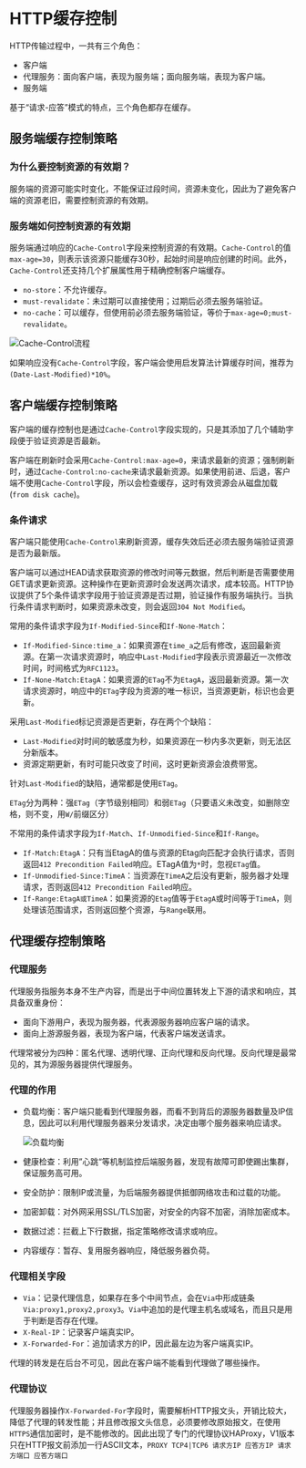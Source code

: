 # HTTP缓存控制

HTTP传输过程中，一共有三个角色：

- 客户端
- 代理服务：面向客户端，表现为服务端；面向服务端，表现为客户端。
- 服务端

基于“请求-应答”模式的特点，三个角色都存在缓存。

## 服务端缓存控制策略

### 为什么要控制资源的有效期？

服务端的资源可能实时变化，不能保证过段时间，资源未变化，因此为了避免客户端的资源老旧，需要控制资源的有效期。

### 服务端如何控制资源的有效期

服务端通过响应的`Cache-Control`字段来控制资源的有效期。`Cache-Control`的值`max-age=30`，则表示该资源只能缓存30秒，起始时间是响应创建的时间。此外，`Cache-Control`还支持几个扩展属性用于精确控制客户端缓存。

- `no-store`：不允许缓存。
- `must-revalidate`：未过期可以直接使用；过期后必须去服务端验证。
- `no-cache`：可以缓存，但使用前必须去服务端验证，等价于`max-age=0;must-revalidate`。

![Cache-Control流程]()

如果响应没有`Cache-Control`字段，客户端会使用启发算法计算缓存时间，推荐为`(Date-Last-Modified)*10%`。

## 客户端缓存控制策略

客户端的缓存控制也是通过`Cache-Control`字段实现的，只是其添加了几个辅助字段便于验证资源是否最新。

客户端在刷新时会采用`Cache-Control:max-age=0`，来请求最新的资源；强制刷新时，通过`Cache-Control:no-cache`来请求最新资源。如果使用前进、后退，客户端不使用`Cache-Control`字段，所以会检查缓存，这时有效资源会从磁盘加载(`from disk cache`)。

### 条件请求

客户端只能使用`Cache-Control`来刷新资源，缓存失效后还必须去服务端验证资源是否为最新版。

客户端可以通过HEAD请求获取资源的修改时间等元数据，然后判断是否需要使用GET请求更新资源。这种操作在更新资源时会发送两次请求，成本较高。HTTP协议提供了5个条件请求字段用于验证资源是否过期，验证操作有服务端执行。当执行条件请求判断时，如果资源未改变，则会返回`304 Not Modified`。

常用的条件请求字段为`If-Modified-Since`和`If-None-Match`：

- `If-Modified-Since:time_a`：如果资源在`time_a`之后有修改，返回最新资源。在第一次请求资源时，响应中`Last-Modified`字段表示资源最近一次修改时间，时间格式为`RFC1123`。
- `If-None-Match:EtagA`：如果资源的`ETag`不为`EtagA`，返回最新资源。第一次请求资源时，响应中的`ETag`字段为资源的唯一标识，当资源更新，标识也会更新。

采用`Last-Modified`标记资源是否更新，存在两个个缺陷：

- `Last-Modified`对时间的敏感度为秒，如果资源在一秒内多次更新，则无法区分新版本。
- 资源定期更新，有时可能只改变了时间，这时更新资源会浪费带宽。

针对`Last-Modified`的缺陷，通常都是使用`ETag`。

`ETag`分为两种：强`ETag`（字节级别相同）和弱`ETag`（只要语义未改变，如删除空格，则不变，用`W/`前缀区分）

不常用的条件请求字段为`If-Match`、`If-Unmodified-Since`和`If-Range`。

- `If-Match:EtagA`：只有当EtagA的值与资源的Etag向匹配才会执行请求，否则返回`412 Precondition Failed`响应。ETagA值为`*`时，忽视`ETag`值。
- `If-Unmodified-Since:TimeA`：当资源在`TimeA`之后没有更新，服务器才处理请求，否则返回`412 Precondition Failed`响应。
- `If-Range:EtagA或TimeA`：如果资源的`Etag`值等于`EtagA`或时间等于`TimeA`，则处理该范围请求，否则返回整个资源，与`Range`联用。

## 代理缓存控制策略

### 代理服务

代理服务指服务本身不生产内容，而是出于中间位置转发上下游的请求和响应，其具备双重身份：

- 面向下游用户，表现为服务器，代表源服务器响应客户端的请求。
- 面向上游源服务器，表现为客户端，代表客户端发送请求。

代理常被分为四种：匿名代理、透明代理、正向代理和反向代理。反向代理是最常见的，其为源服务器提供代理服务。

### 代理的作用

- 负载均衡：客户端只能看到代理服务器，而看不到背后的源服务器数量及IP信息，因此可以利用代理服务器来分发请求，决定由哪个服务器来响应请求。

  ![负载均衡]()

- 健康检查：利用”心跳“等机制监控后端服务器，发现有故障可即使踢出集群，保证服务高可用。

- 安全防护：限制IP或流量，为后端服务器提供抵御网络攻击和过载的功能。

- 加密卸载：对外网采用SSL/TLS加密，对安全的内容不加密，消除加密成本。

- 数据过滤：拦截上下行数据，指定策略修改请求或响应。

- 内容缓存：暂存、复用服务器响应，降低服务器负荷。

### 代理相关字段

- `Via`：记录代理信息，如果存在多个中间节点，会在`Via`中形成链条`Via:proxy1,proxy2,proxy3`。`Via`中追加的是代理主机名或域名，而且只是用于判断是否存在代理。
- `X-Real-IP`：记录客户端真实IP。
- `X-Forwarded-For`：追加请求方的IP，因此最左边为客户端真实IP。

代理的转发是在后台不可见，因此在客户端不能看到代理做了哪些操作。

### 代理协议

代理服务器操作`X-Forwarded-For`字段时，需要解析HTTP报文头，开销比较大，降低了代理的转发性能；并且修改报文头信息，必须要修改原始报文，在使用`HTTPS`通信加密时，是不能修改的。因此出现了专门的代理协议HAProxy，V1版本只在HTTP报文前添加一行ASCII文本，`PROXY TCP4|TCP6 请求方IP 应答方IP 请求方端口 应答方端口`

